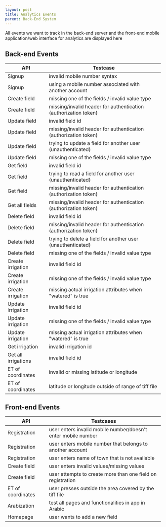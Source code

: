 ```yaml
---
layout: post
title: Analytics Events
parent: Back-End System
---
```


All events we want to track in the back-end server and the front-end mobile application/web interface for analytics are displayed here





## Back-end Events

| API                 | Testcase                                                     |
| ------------------- | ------------------------------------------------------------ |
| Signup              | invalid mobile number syntax                                 |
| Signup              | using a mobile number associated with another account        |
| Create field        | missing one of the fields / invalid value type               |
| Create field        | missing/invalid header for authentication (authorization token) |
| Update field        | invalid field id                                             |
| Update field        | missing/invalid header for authentication (authorization token) |
| Update field        | trying to update a field for another user (unauthenticated)  |
| Update field        | missing one of the fields / invalid value type               |
| Get field           | invalid field id                                             |
| Get field           | trying to read a field for another user (unauthenticated)    |
| Get field           | missing/invalid header for authentication (authorization token) |
| Get all fields      | missing/invalid header for authentication (authorization token) |
| Delete field        | invalid field id                                             |
| Delete field        | missing/invalid header for authentication (authorization token) |
| Delete field        | trying to delete a field for another user (unauthenticated)  |
| Delete field        | missing one of the fields / invalid value type               |
| Create irrigation   | invalid field id                                             |
| Create irrigation   | missing one of the fields / invalid value type               |
| Create irrigation   | missing actual irrigation attributes when &quot;watered&quot; is true |
| Update irrigation   | invalid field id                                             |
| Update irrigation   | missing one of the fields / invalid value type               |
| Update irrigation   | missing actual irrigation attributes when &quot;watered&quot; is true |
| Get irrigation      | invalid irrigation id                                        |
| Get all irrigations | invalid field id                                             |
| ET of coordinates   | invalid or missing latitude or longitude                     |
| ET of coordinates   | latitude or longitude outside of range of tiff file          |



## Front-end Events

| API               | Testcases                                                    |
| ----------------- | ------------------------------------------------------------ |
| Registration      | user enters invalid mobile number/doesn&#39;t enter mobile number |
| Registration      | user enters mobile number that belongs to another account    |
| Registration      | user enters name of town that is not available               |
| Create field      | user enters invalid values/missing values                    |
| Create field      | user attempts to create more than one field on registration  |
| ET of coordinates | user presses outside the area covered by the tiff file       |
| Arabization       | test all pages and functionalities in app in Arabic          |
| Homepage          | user wants to add a new field                                |